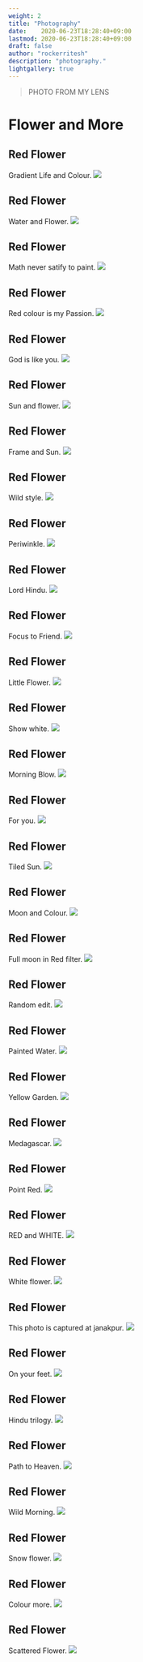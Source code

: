 ```yaml
---
weight: 2
title: "Photography"
date:    2020-06-23T18:28:40+09:00
lastmod: 2020-06-23T18:28:40+09:00
draft: false
author: "rockerritesh"
description: "photography."
lightgallery: true
---
```



> PHOTO FROM MY LENS 
# Flower and More
##  Red Flower
Gradient Life and Colour.
![](/photo/2.jpeg)

##  Red Flower
Water and Flower.
![](/photo/24.jpg)

##  Red Flower
Math never satify to paint.
![](/photo/3.jpg)

##  Red Flower
Red colour is my Passion.
![](/photo/4.jpg)

##  Red Flower
God is like you.
![](/photo/22.jpg)

##  Red Flower
Sun and flower.
![](/photo/6.jpg)

##  Red Flower
Frame and Sun.
![](/photo/7.jpeg)

##  Red Flower
Wild style.
![](/photo/8.jpg)

##  Red Flower
Periwinkle.
![](/photo/9.jpg)

##  Red Flower
Lord Hindu.
![](/photo/10.jpg)

##  Red Flower
Focus to Friend.
![](/photo/11.jpg)

##  Red Flower
Little Flower.
![](/photo/12.jpg)

##  Red Flower
Show white.
![](/photo/13.jpg)

##  Red Flower
Morning Blow.
![](/photo/14.jpeg)

##  Red Flower
For you.
![](/photo/15.jpeg)

##  Red Flower
Tiled Sun.
![](/photo/23.jpeg)

##  Red Flower
Moon and Colour.
![](/photo/17.jpeg)

##  Red Flower
Full moon in Red filter.
![](/photo/18.jpeg)

##  Red Flower
Random edit.
![](/photo/19.jpg)

##  Red Flower
Painted Water.
![](/photo/20.jpg)

##  Red Flower
Yellow Garden.
![](/photo/25.jpg)

##  Red Flower
Medagascar.
![](/photo/26.jpeg)

##  Red Flower
Point Red.
![](/photo/27.jpeg)

##  Red Flower
RED and WHITE.
![](/photo/28.jpg)

##  Red Flower
White flower.
![](/photo/29.jpg)

##  Red Flower
This photo is captured at janakpur.
![](/photo/39.jpg)

##  Red Flower
On your feet.
![](/photo/40.jpg)

##  Red Flower
Hindu trilogy.
![](/photo/32.jpg)

##  Red Flower
Path to Heaven.
![](/photo/33.jpg)

##  Red Flower
Wild Morning.
![](/photo/34.jpg)

##  Red Flower
Snow flower.
![](/photo/35.jpg)

##  Red Flower
Colour more.
![](/photo/36.jpg)

##  Red Flower
Scattered Flower.
![](/photo/37.jpeg)
